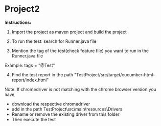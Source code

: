 # Project2

**Instructions:**

1. Import the project as maven project and build the project

2. To run the test: search for Runner.java file

3. Mention the tag of the test(check feature file) you want to run in the Runner.java file 

Example: tags = "@Test"

4. Find the test report in the path "TestProject/src/target/cucumber-html-report/index.html"


Note:
If chromedriver is not matching with the chrome browser version you have, 
 - download the respective chromedriver
 - add in the path TestProject\src\main\resources\Drivers
 - Rename or remove the existing driver from this folder
 - Then execute the test
